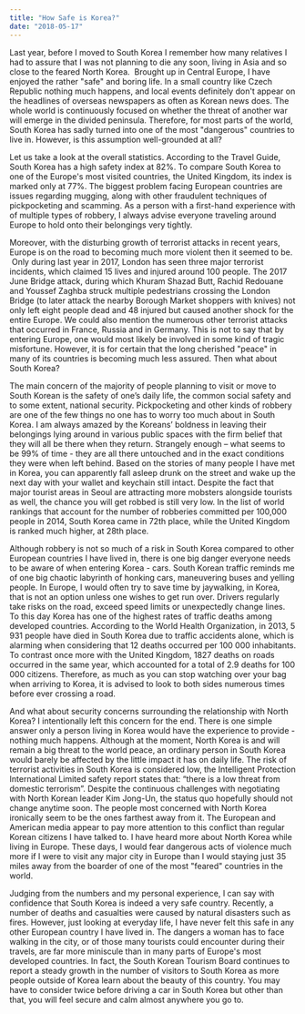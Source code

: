 ```yaml
---
title: "How Safe is Korea?"
date: "2018-05-17"
---
```


Last year, before I moved to South Korea I remember how many relatives I had to assure that I was not planning to die any soon, living in Asia and so close to the feared North Korea.  Brought up in Central Europe, I have enjoyed the rather "safe" and boring life. In a small country like Czech Republic nothing much happens, and local events definitely don't appear on the headlines of overseas newspapers as often as Korean news does. The whole world is continuously focused on whether the threat of another war will emerge in the divided peninsula. Therefore, for most parts of the world, South Korea has sadly turned into one of the most "dangerous" countries to live in. However, is this assumption well-grounded at all?

Let us take a look at the overall statistics. According to the Travel Guide, South Korea has a high safety index at 82%. To compare South Korea to one of the Europe's most visited countries, the United Kingdom, its index is marked only at 77%. The biggest problem facing European countries are issues regarding mugging, along with other fraudulent techniques of pickpocketing and scamming. As a person with a first-hand experience with of multiple types of robbery, I always advise everyone traveling around Europe to hold onto their belongings very tightly.

Moreover, with the disturbing growth of terrorist attacks in recent years, Europe is on the road to becoming much more violent then it seemed to be.  Only during last year in 2017, London has seen three major terrorist incidents, which claimed 15 lives and injured around 100 people. The 2017 June Bridge attack, during which Khuram Shazad Butt, Rachid Redouane and Youssef Zaghba struck multiple pedestrians crossing the London Bridge (to later attack the nearby Borough Market shoppers with knives) not only left eight people dead and 48 injured but caused another shock for the entire Europe. We could also mention the numerous other terrorist attacks that occurred in France, Russia and in Germany. This is not to say that by entering Europe, one would most likely be involved in some kind of tragic misfortune. However, it is for certain that the long cherished "peace" in many of its countries is becoming much less assured. Then what about South Korea?

The main concern of the majority of people planning to visit or move to South Korean is the safety of one’s daily life, the common social safety and to some extent, national security. Pickpocketing and other kinds of robbery are one of the few things no one has to worry too much about in South Korea. I am always amazed by the Koreans’ boldness in leaving their belongings lying around in various public spaces with the firm belief that they will all be there when they return. Strangely enough – what seems to be 99% of time - they are all there untouched and in the exact conditions they were when left behind. Based on the stories of many people I have met in Korea, you can apparently fall asleep drunk on the street and wake up the next day with your wallet and keychain still intact. Despite the fact that major tourist areas in Seoul are attracting more mobsters alongside tourists as well, the chance you will get robbed is still very low. In the list of world rankings that account for the number of robberies committed per 100,000 people in 2014, South Korea came in 72th place, while the United Kingdom is ranked much higher, at 28th place.

Although robbery is not so much of a risk in South Korea compared to other European countries I have lived in, there is one big danger everyone needs to be aware of when entering Korea - cars. South Korean traffic reminds me of one big chaotic labyrinth of honking cars, maneuvering buses and yelling people. In Europe, I would often try to save time by jaywalking, in Korea, that is not an option unless one wishes to get run over. Drivers regularly take risks on the road, exceed speed limits or unexpectedly change lines. To this day Korea has one of the highest rates of traffic deaths among developed countries. According to the World Health Organization, in 2013, 5 931 people have died in South Korea due to traffic accidents alone, which is alarming when considering that 12 deaths occurred per 100 000 inhabitants. To contrast once more with the United Kingdom, 1827 deaths on roads occurred in the same year, which accounted for a total of 2.9 deaths for 100 000 citizens. Therefore, as much as you can stop watching over your bag when arriving to Korea, it is advised to look to both sides numerous times before ever crossing a road.

And what about security concerns surrounding the relationship with North Korea? I intentionally left this concern for the end. There is one simple answer only a person living in Korea would have the experience to provide - nothing much happens. Although at the moment, North Korea is and will remain a big threat to the world peace, an ordinary person in South Korea would barely be affected by the little impact it has on daily life. The risk of terrorist activities in South Korea is considered low, the Intelligent Protection International Limited safety report states that: “there is a low threat from domestic terrorism”. Despite the continuous challenges with negotiating with North Korean leader Kim Jong-Un, the status quo hopefully should not change anytime soon. The people most concerned with North Korea ironically seem to be the ones farthest away from it. The European and American media appear to pay more attention to this conflict than regular Korean citizens I have talked to. I have heard more about North Korea while living in Europe. These days, I would fear dangerous acts of violence much more if I were to visit any major city in Europe than I would staying just 35 miles away from the boarder of one of the most "feared" countries in the world.

Judging from the numbers and my personal experience, I can say with confidence that South Korea is indeed a very safe country. Recently, a number of deaths and casualties were caused by natural disasters such as fires. However, just looking at everyday life, I have never felt this safe in any other European country I have lived in. The dangers a woman has to face walking in the city, or of those many tourists could encounter during their travels, are far more miniscule than in many parts of Europe's most developed countries. In fact, the South Korean Tourism Board continues to report a steady growth in the number of visitors to South Korea as more people outside of Korea learn about the beauty of this country. You may have to consider twice before driving a car in South Korea but other than that, you will feel secure and calm almost anywhere you go to.
